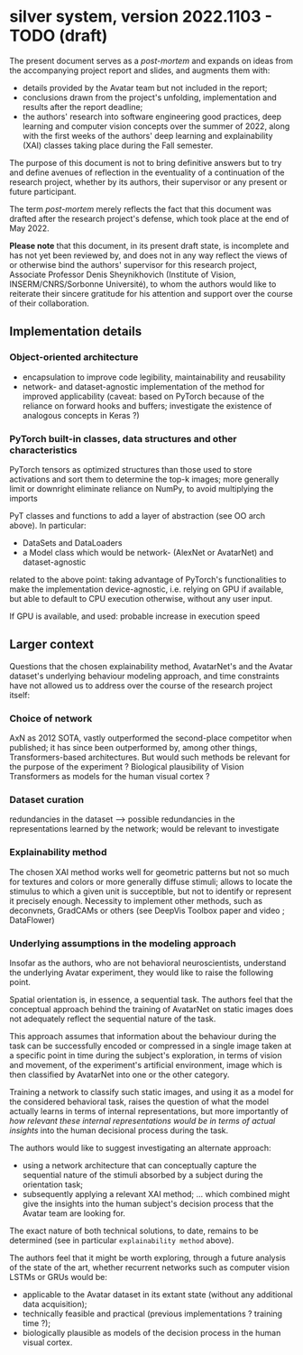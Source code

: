 # silver system, version 2022.1103 - TODO (draft)

The present document serves as a _post-mortem_ and expands on ideas from the accompanying project report and slides, and augments them with:
- details provided by the Avatar team but not included in the report;
- conclusions drawn from the project's unfolding, implementation and results after the report deadline;
- the authors' research into software engineering good practices, deep learning and computer vision concepts over the summer of 2022, along with the first weeks of the authors' deep learning and explainability (XAI) classes taking place during the Fall semester.

The purpose of this document is not to bring definitive answers but to try and define avenues of reflection in the eventuality of a continuation of the research project, whether by its authors, their supervisor or any present or future participant.

The term _post-mortem_ merely reflects the fact that this document was drafted after the research project's defense, which took place at the end of May 2022.

**Please note** that this document, in its present draft state, is incomplete and has not yet been reviewed by, and does not in any way reflect the views of or otherwise bind the authors' supervisor for this research project, Associate Professor Denis Sheynikhovich (Institute of Vision, INSERM/CNRS/Sorbonne Université), to whom the authors would like to reiterate their sincere gratitude for his attention and support over the course of their collaboration.

## Implementation details

### Object-oriented architecture
- encapsulation to improve code legibility, maintainability and reusability
- network- and dataset-agnostic implementation of the method for improved applicability (caveat: based on PyTorch because of the reliance on forward hooks and buffers; investigate the existence of analogous concepts in Keras ?)

### PyTorch built-in classes, data structures and other characteristics
PyTorch tensors as optimized structures than those used to store activations and sort them to determine the top-k images; more generally limit or downright eliminate reliance on NumPy, to avoid multiplying the imports

PyT classes and functions to add a layer of abstraction (see OO arch above). In particular:
- DataSets and DataLoaders
- a Model class which would be network- (AlexNet or AvatarNet) and dataset-agnostic

related to the above point: taking advantage of PyTorch's functionalities to make the implementation device-agnostic, i.e. relying on GPU if available, but able to default to CPU execution otherwise, without any user input.

If GPU is available, and used: probable increase in execution speed

## Larger context
Questions that the chosen explainability method, AvatarNet's and the Avatar dataset's underlying behaviour modeling approach, and time constraints have not allowed us to address over the course of the research project itself:

### Choice of network
AxN as 2012 SOTA, vastly outperformed the second-place competitor when published; it has since been outperformed by, among other things, Transformers-based architectures. But would such methods be relevant for the purpose of the experiment ? Biological plausibility of Vision Transformers as models for the human visual cortex ?

### Dataset curation
redundancies in the dataset --> possible redundancies in the representations learned by the network; would be relevant to investigate

### Explainability method
The chosen XAI method works well for geometric patterns but not so much for textures and colors or more generally diffuse stimuli; allows to locate the stimulus to which a given unit is succeptible, but not to identify or represent it precisely enough. Necessity to implement other methods, such as deconvnets, GradCAMs or others (see DeepVis Toolbox paper and video ; DataFlower)

### Underlying assumptions in the modeling approach
Insofar as the authors, who are not behavioral neuroscientists, understand the underlying Avatar experiment, they would like to raise the following point.

Spatial orientation is, in essence, a sequential task. The authors feel that the conceptual approach behind the training of AvatarNet on static images does not adequately reflect the sequential nature of the task.

This approach assumes that information about the behaviour during the task can be successfully encoded or compressed in a single image taken at a specific point in time during the subject's exploration, in terms of vision and movement, of the experiment's artificial environment, image which is then classified by AvatarNet into one or the other category.

Training a network to classify such static images, and using it as a model for the considered behavioral task, raises the question of what the model actually learns in terms of internal representations, but more importantly of _how relevant these internal representations would be in terms of actual insights_ into the human decisional process during the task.

The authors would like to suggest investigating an alternate approach:
- using a network architecture that can conceptually capture the sequential nature of the stimuli absorbed by a subject during the orientation task;
- subsequently applying a relevant XAI method;
... which combined might give the insights into the human subject's decision process that the Avatar team are looking for.

The exact nature of both technical solutions, to date, remains to be determined (see in particular ``explainability method`` above).

The authors feel that it might be worth exploring, through a future analysis of the state of the art, whether recurrent networks such as computer vision LSTMs or GRUs would be:
- applicable to the Avatar dataset in its extant state (without any additional data acquisition);
- technically feasible and practical (previous implementations ? training time ?);
- biologically plausible as models of the decision process in the human visual cortex.
